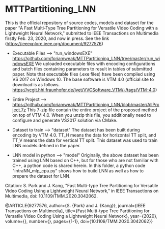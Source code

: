 # MTTPartitioning_LNN

This is the official repository of source codes, models and dataset for the paper "A Fast Multi-Type Tree Partitioning for Versatile Video Coding with a Lightweight Neural Network," submitted to IEEE Transactions on Multimedia firstly Feb. 23, 2020, and now in press. See the link (https://ieeexplore.ieee.org/document/9277576)

+ Executable Files --> "run_windowsEXE" https://github.com/foriamweak/MTTPartitioning_LNN/tree/master/run_windowsEXE
We uploaded executable files with encoding configurations and batch files containing parameters to result in tables of submitted paper. Note that executable files (.exe files) have been compiled using VS 2017 on Windows 10. The base software is VTM 4.0 (official site to download is as follows. https://vcgit.hhi.fraunhofer.de/jvet/VVCSoftware_VTM/-/tags/VTM-4.0)

+ Entire Project --> https://github.com/foriamweak/MTTPartitioning_LNN/blob/master/AllProject.7z
This 7-zip file contain the entire project of the proposed method on top of VTM 4.0. When you unzip this file, you additionally need to configure and generate VS2017 solution via CMake.

+ Dataset to train --> "dataset"
The dataset has been built during encoding by VTM 4.0. TT_H means the data for horizontal TT split, and TT_V means the data for vertical TT split. This dataset was used to train LNN models defined in the paper.

+ LNN model in python --> "model"
Originally, the above dataset has been trained using LNN based on C++, but for those who are not familiar with C++, a python code is shared herein. In this folder, a python code "intraNN_mlp_cpu.py" shows how to build LNN as well as how to prepare the dataset for LNN.

Citation:
S. Park and J. Kang, "Fast Multi-type Tree Partitioning for Versatile Video Coding Using a Lightweight Neural Network," in IEEE Transactions on Multimedia, doi: 10.1109/TMM.2020.3042062.

@ARTICLE{9277576,
  author={S. {Park} and J. {Kang}},
  journal={IEEE Transactions on Multimedia}, 
  title={Fast Multi-type Tree Partitioning for Versatile Video Coding Using a Lightweight Neural Network}, 
  year={2020},
  volume={},
  number={},
  pages={1-1},
  doi={10.1109/TMM.2020.3042062}}
